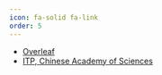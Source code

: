 ```yaml
---
icon: fa-solid fa-link
order: 5
---
```


- [Overleaf](https://www.overleaf.com/project)
-  [ITP, Chinese Academy of Sciences](https://itp.cas.cn/)